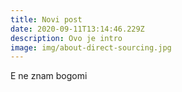 ```yaml
---
title: Novi post
date: 2020-09-11T13:14:46.229Z
description: Ovo je intro
image: img/about-direct-sourcing.jpg
---
```

E ne znam bogomi